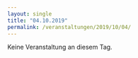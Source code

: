 ```yaml
---
layout: single
title: "04.10.2019"
permalink: /veranstaltungen/2019/10/04/
---
```


Keine Veranstaltung an diesem Tag.

